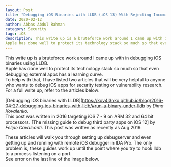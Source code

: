 ```yaml
---
layout: Post
title: "Debugging iOS Binaries with LLDB (iOS 13) With Rejecting Incoming Connection Error"
date: 2020-02-12
author: Abbas Abdul Rahman
category: Security
tags: iOS
description: This write up is a bruteforce work around I came up with in debugging iOS binaries using LLDB. 
Apple has done well to protect its technology stack so much so that even debugging external apps has a learning curve.
---
```


This write up is a bruteforce work around I came up with in debugging iOS binaries using LLDB.  
Apple has done well to protect its technology stack so much so that even debugging external apps has a learning curve.  
To help with that, I have listed two articles that will be very helpful to anyone who wants to debug iOS apps for security testing or vulnerability research.  
For a full write up, refer to the articles below:

[Debugging iOS binaries with LLDB](https://kov4l3nko.github.io/blog/2016-04-27-debugging-ios-binaries-with-lldb/#run-a-binary-under-lldb by *Dima Kovalenko*.  
This post was written in 2016 targeting iOS 7 - 9 on ARM 32 and 64 bit processors.
[The missing guide to debug third party apps on iOS 12] by *Felipe Cavalcanti*. This post was written as recently as Aug 2019.

These articles will walk you through setting up debugserver and even getting up and running with  remote iOS debugger in IDA Pro.
The only problem is, these guides work up until the point where you try to hook lldb to a process listening on a port.  
See error on the last line of the image below.
